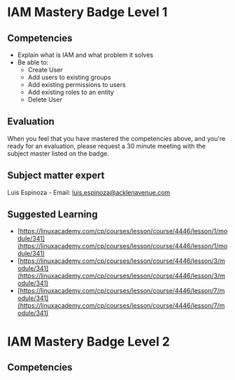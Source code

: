# IAM Mastery Badge Level 1

## Competencies

 - Explain what is IAM and what problem it solves
 - Be able to:
	 - Create User
	 - Add users to existing groups
	 - Add existing permissions to users
	 - Add existing roles to an entity
	 - Delete User

## Evaluation

When you feel that you have mastered the competencies above, and you're ready for an evaluation, please request a 30 minute meeting with the subject master listed on the badge.

## Subject matter expert
Luis Espinoza - Email: luis.espinoza@acklenavenue.com

## Suggested Learning

- [https://linuxacademy.com/cp/courses/lesson/course/4446/lesson/1/module/341](https://linuxacademy.com/cp/courses/lesson/course/4446/lesson/1/module/341)
- [https://linuxacademy.com/cp/courses/lesson/course/4446/lesson/3/module/341](https://linuxacademy.com/cp/courses/lesson/course/4446/lesson/3/module/341)
- [https://linuxacademy.com/cp/courses/lesson/course/4446/lesson/7/module/341](https://linuxacademy.com/cp/courses/lesson/course/4446/lesson/7/module/341)

# IAM Mastery Badge Level 2

## Competencies
